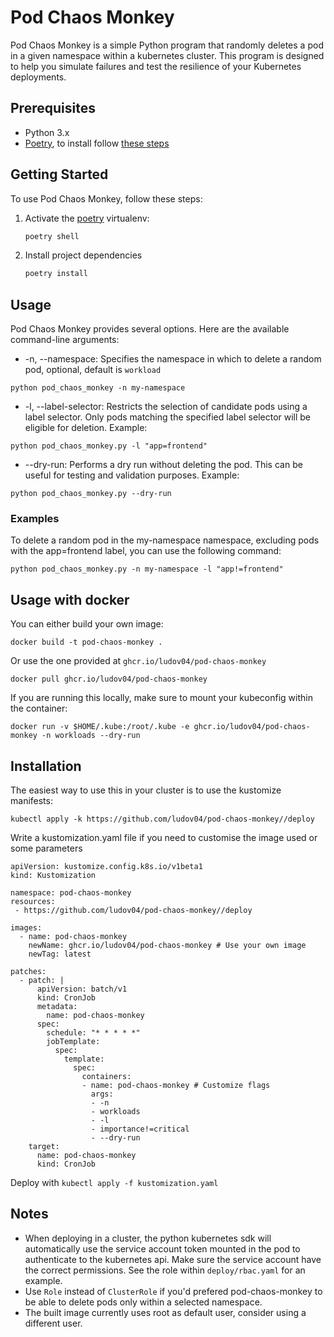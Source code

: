 # Pod Chaos Monkey

Pod Chaos Monkey is a simple Python program that randomly deletes a pod in a given namespace within a kubernetes cluster. This program is designed to help you simulate failures and test the resilience of your Kubernetes deployments.

## Prerequisites

- Python 3.x
- [Poetry](https://python-poetry.org/), to install follow [these steps](https://python-poetry.org/docs/#installation)

## Getting Started

To use Pod Chaos Monkey, follow these steps:

1. Activate the [poetry](https://python-poetry.org/) virtualenv:

   ```bash
   poetry shell
   ```
2. Install project dependencies

   ```bash
   poetry install
   ```

## Usage
Pod Chaos Monkey provides several options. Here are the available command-line arguments:

- -n, --namespace: Specifies the namespace in which to delete a random pod, optional, default is `workload`

```
python pod_chaos_monkey -n my-namespace
```

- -l, --label-selector: Restricts the selection of candidate pods using a label selector. Only pods matching the specified label selector will be eligible for deletion. Example:
```
python pod_chaos_monkey.py -l "app=frontend"
```

- --dry-run: Performs a dry run without deleting the pod. This can be useful for testing and validation purposes. Example:
```
python pod_chaos_monkey.py --dry-run
```

### Examples
To delete a random pod in the my-namespace namespace, excluding pods with the app=frontend label, you can use the following command:
```
python pod_chaos_monkey.py -n my-namespace -l "app!=frontend"
```
## Usage with docker

You can either build your own image:
```
docker build -t pod-chaos-monkey .
```
Or use the one provided at `ghcr.io/ludov04/pod-chaos-monkey`
```
docker pull ghcr.io/ludov04/pod-chaos-monkey
```

If you are running this locally, make sure to mount your kubeconfig within the container:
```
docker run -v $HOME/.kube:/root/.kube -e ghcr.io/ludov04/pod-chaos-monkey -n workloads --dry-run
```

## Installation

The easiest way to use this in your cluster is to use the kustomize manifests:
```
kubectl apply -k https://github.com/ludov04/pod-chaos-monkey//deploy
```

Write a kustomization.yaml file if you need to customise the image used or some parameters
```
apiVersion: kustomize.config.k8s.io/v1beta1
kind: Kustomization

namespace: pod-chaos-monkey
resources:
 - https://github.com/ludov04/pod-chaos-monkey//deploy

images:
  - name: pod-chaos-monkey
    newName: ghcr.io/ludov04/pod-chaos-monkey # Use your own image
    newTag: latest

patches:
  - patch: |
      apiVersion: batch/v1
      kind: CronJob
      metadata:
        name: pod-chaos-monkey
      spec:
        schedule: "* * * * *"
        jobTemplate:
          spec:
            template:
              spec:
                containers:
                - name: pod-chaos-monkey # Customize flags
                  args:
                  - -n
                  - workloads
                  - -l
                  - importance!=critical
                  - --dry-run
    target:
      name: pod-chaos-monkey
      kind: CronJob
```

Deploy with `kubectl apply -f kustomization.yaml`
## Notes

- When deploying in a cluster, the python kubernetes sdk will automatically use the service account token mounted in the pod to authenticate to the kubernetes api. Make sure the service account have the correct permissions. See the role within `deploy/rbac.yaml` for an example.
- Use `Role` instead of `ClusterRole` if you'd prefered pod-chaos-monkey to be able to delete pods only within a selected namespace.
- The built image currently uses root as default user, consider using a different user.